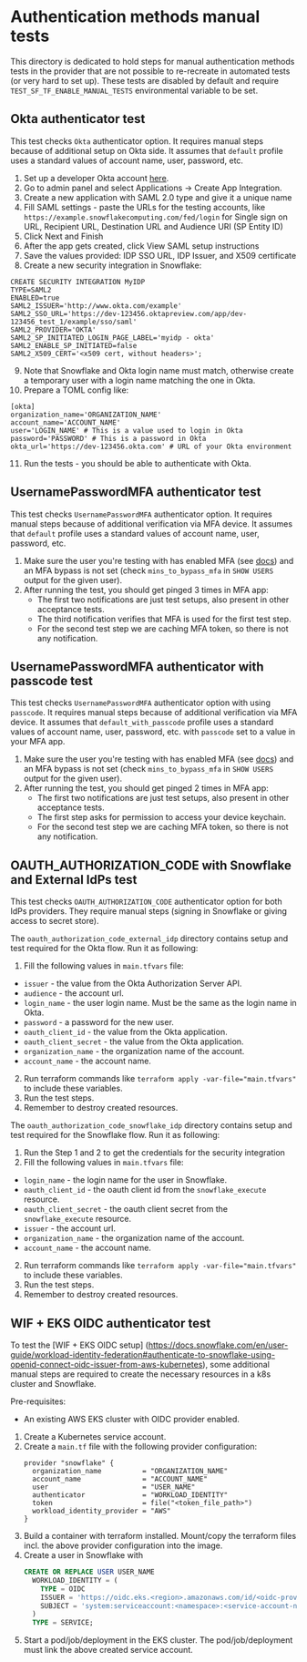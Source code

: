 # Authentication methods manual tests

This directory is dedicated to hold steps for manual authentication methods tests in the provider that are not possible to re-recreate in automated tests (or very hard to set up). These tests are disabled by default and require `TEST_SF_TF_ENABLE_MANUAL_TESTS` environmental variable to be set.

## Okta authenticator test
This test checks `Okta` authenticator option. It requires manual steps because of additional setup on Okta side. It assumes that `default` profile uses a standard values of account name, user, password, etc.
1. Set up a developer Okta account [here](https://developer.okta.com/signup/).
2. Go to admin panel and select Applications -> Create App Integration.
3. Create a new application with SAML 2.0 type and give it a unique name
4. Fill SAML settings - paste the URLs for the testing accounts, like `https://example.snowflakecomputing.com/fed/login` for Single sign on URL, Recipient URL, Destination URL and Audience URI (SP Entity ID)
5. Click Next and Finish
6. After the app gets created, click View SAML setup instructions
7. Save the values provided: IDP SSO URL, IDP Issuer, and X509 certificate
8. Create a new security integration in Snowflake:
```
CREATE SECURITY INTEGRATION MyIDP
TYPE=SAML2
ENABLED=true
SAML2_ISSUER='http://www.okta.com/example'
SAML2_SSO_URL='https://dev-123456.oktapreview.com/app/dev-123456_test_1/example/sso/saml'
SAML2_PROVIDER='OKTA'
SAML2_SP_INITIATED_LOGIN_PAGE_LABEL='myidp - okta'
SAML2_ENABLE_SP_INITIATED=false
SAML2_X509_CERT='<x509 cert, without headers>';
```
9. Note that Snowflake and Okta login name must match, otherwise create a temporary user with a login name matching the one in Okta.
10. Prepare a TOML config like:
```
[okta]
organization_name='ORGANIZATION_NAME'
account_name='ACCOUNT_NAME'
user='LOGIN_NAME' # This is a value used to login in Okta
password='PASSWORD' # This is a password in Okta
okta_url='https://dev-123456.okta.com' # URL of your Okta environment
```
11. Run the tests - you should be able to authenticate with Okta.


## UsernamePasswordMFA authenticator test
This test checks `UsernamePasswordMFA` authenticator option. It requires manual steps because of additional verification via MFA device. It assumes that `default` profile uses a standard values of account name, user, password, etc.
1. Make sure the user you're testing with has enabled MFA (see [docs](https://docs.snowflake.com/en/user-guide/ui-snowsight-profile#enroll-in-multi-factor-authentication-mfa)) and an MFA bypass is not set (check `mins_to_bypass_mfa` in `SHOW USERS` output for the given user).
1. After running the test, you should get pinged 3 times in MFA app:
    - The first two notifications are just test setups, also present in other acceptance tests.
    - The third notification verifies that MFA is used for the first test step.
    - For the second test step we are caching MFA token, so there is not any notification.

## UsernamePasswordMFA authenticator with passcode test
This test checks `UsernamePasswordMFA` authenticator option with using `passcode`. It requires manual steps because of additional verification via MFA device. It assumes that `default_with_passcode` profile uses a standard values of account name, user, password, etc. with `passcode` set to a value in your MFA app.
1. Make sure the user you're testing with has enabled MFA (see [docs](https://docs.snowflake.com/en/user-guide/ui-snowsight-profile#enroll-in-multi-factor-authentication-mfa)) and an MFA bypass is not set (check `mins_to_bypass_mfa` in `SHOW USERS` output for the given user).
1. After running the test, you should get pinged 2 times in MFA app:
    - The first two notifications are just test setups, also present in other acceptance tests.
    - The first step asks for permission to access your device keychain.
    - For the second test step we are caching MFA token, so there is not any notification.

## OAUTH_AUTHORIZATION_CODE with Snowflake and External IdPs test
This test checks `OAUTH_AUTHORIZATION_CODE` authenticator option for both IdPs providers. They require manual steps (signing in Snowflake or giving access to secret store).

The `oauth_authorization_code_external_idp` directory contains setup and test required for the Okta flow. Run it as following:
1. Fill the following values in `main.tfvars` file:
- `issuer` - the value from the Okta Authorization Server API.
- `audience` - the account url.
- `login_name` - the user login name. Must be the same as the login name in Okta.
- `password` - a password for the new user.
- `oauth_client_id` - the value from the Okta application.
- `oauth_client_secret` - the value from the Okta application.
- `organization_name` - the organization name of the account.
- `account_name` - the account name.
2. Run terraform commands like `terraform apply -var-file="main.tfvars"` to include these variables.
3. Run the test steps.
4. Remember to destroy created resources.

The `oauth_authorization_code_snowflake_idp` directory contains setup and test required for the Snowflake flow. Run it as following:
1. Run the Step 1 and 2 to get the credentials for the security integration
2. Fill the following values in `main.tfvars` file:
- `login_name` - the login name for the user in Snowflake.
- `oauth_client_id` - the oauth client id from the `snowflake_execute` resource.
- `oauth_client_secret` - the oauth client secret from the `snowflake_execute` resource.
- `issuer` - the account url.
- `organization_name` - the organization name of the account.
- `account_name` - the account name.
2. Run terraform commands like `terraform apply -var-file="main.tfvars"` to include these variables.
3. Run the test steps.
4. Remember to destroy created resources.


## WIF + EKS OIDC authenticator test

To test the [WIF + EKS OIDC setup]
(https://docs.snowflake.com/en/user-guide/workload-identity-federation#authenticate-to-snowflake-using-openid-connect-oidc-issuer-from-aws-kubernetes),
some additional manual steps are required to create the necessary resources in a k8s cluster and Snowflake.

Pre-requisites:
- An existing AWS EKS cluster with OIDC provider enabled.

1. Create a Kubernetes service account.
2. Create a `main.tf` file with the following provider configuration:
   ```hcl
   provider "snowflake" {
     organization_name          = "ORGANIZATION_NAME"
     account_name               = "ACCOUNT_NAME"
     user                       = "USER_NAME"
     authenticator              = "WORKLOAD_IDENTITY"
     token                      = file("<token_file_path>")
     workload_identity_provider = "AWS"
   }
   ```
3. Build a container with terraform installed. Mount/copy the terraform files incl. the above provider configuration into the image.
4. Create a user in Snowflake with
   ```sql
   CREATE OR REPLACE USER USER_NAME
     WORKLOAD_IDENTITY = (
       TYPE = OIDC
       ISSUER = 'https://oidc.eks.<region>.amazonaws.com/id/<oidc-provider-id>'
       SUBJECT = 'system:serviceaccount:<namespace>:<service-account-name>'
     )
     TYPE = SERVICE;
   ```
5. Start a pod/job/deployment in the EKS cluster. The pod/job/deployment must link the above created service account.

